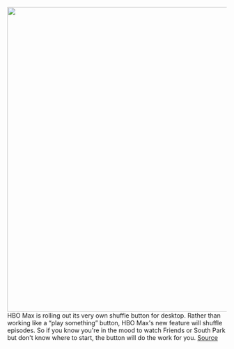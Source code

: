 <img src='https://cdn.vox-cdn.com/thumbor/b5FdSRnrqleN9ShoHKEqbmmtU-w=/0x0:2526x1508/1200x800/filters:focal(1061x552:1465x956)/cdn.vox-cdn.com/uploads/chorus_image/image/70663862/HBO_Max_Shuffle_Button.0.png' width='700px' /><br/>
HBO Max is rolling out its very own shuffle button for desktop. Rather than working like a “play something” button, HBO Max's new feature will shuffle episodes. So if you know you're in the mood to watch Friends or South Park but don't know where to start, the button will do the work for you.
<a href='https://www.theverge.com/2022/3/23/22993709/hbo-max-shuffle-button-curb-your-enthusiasm-friends-south-park'> Source <a/>
